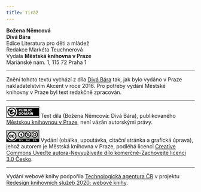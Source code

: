 ```yaml
---
title: Tiráž
---
```


**Božena Němcová**  
**Divá Bára**  
Edice Literatura pro děti a mládež  
Redakce Markéta Teuchnerová  
Vydala **Městská knihovna v Praze**  
Mariánské nám. 1, 115 72 Praha 1  
[^1]: Mýtina. _Pozn. red._  
[^2]: Druh tkaniny; termín dle kontextu značí ženskou sukni, nebo mužský kabát. _Pozn. red._  
[^3]: Nářečně houně, těžká pokrývka či deka. _Pozn. red._  
[^4]: Odkazuje k významu mladý vůl – bulík, který vznikl z německého Bulle. Lidově se termínem „buličí oko“ také dříve označovala sasanka. _Pozn. red._  
[^5]: Pytlovina či plachta s popruhy sloužící k přepravě nákladu, například sena, popřípadě k nošení dětí. Označení též součásti staročeského oděvu, konkrétně pokrývky hlavy. _Pozn. red._  
[^6]: Vzhledově podobný korzetu. Obepíná tělo od pasu nahoru a je opatřen šněrováním, na předním či zadním díle nebo po stranách. Zhotoven byl většinou z kůže, ale někdy i z plachtoviny. _Pozn. red._  
[^7]: Okraj, obroubení. _Pozn. red._  
[^8]: Odpolední či podvečerní modlitby. _Pozn. red._  
[^9]: Čtyřkolý vozík. _Pozn. red._  
[^10]: Luxusní textilie, samet s nízkým vlasem. _Pozn. red._  
[^11]: Stuha. _Pozn. red._  
[^12]: Členové městské rady podřízení rychtáři, obvykle vybíraní z majetných občanů. _Pozn. red._  
[^13]: Bavlněné nohavice. _Pozn. red._  
[^14]: Druh bavlněné tkaniny. _Pozn. red._  
[^15]: Krůta domácí. _Pozn. red_.  
[^16]: Darební lidé, sebranka, cháska. _Pozn. red._  
[^17]: Opilí. _Pozn. red._  
[^18]: Přezrálá hruška. _Pozn. red._  
[^19]: Místnost určená pro čeleď. _Pozn. red._  
V MKP 2. elektronické vydání z 10. 10. 2022.

***

Znění tohoto textu vychází z díla [Divá Bára](https://search.mlp.cz/cz/titul/diva-bara-dobry-clovek/4291285/) tak, jak bylo vydáno v Praze nakladatelstvím Akcent v roce 2016. Pro potřeby vydání Městské  
knihovny v Praze byl text redakčně zpracován.

***

[![0](./resources/image001.jpg)](http://creativecommons.org/publicdomain/mark/1.0/deed.cs)
Text díla (Božena Němcová: Divá Bára), publikovaného [Městskou knihovnou v Praze](https://www.mlp.cz/cz/), není vázán autorskými právy.

[![0](./resources/image002.jpg)](http://creativecommons.org/licenses/by-nc-sa/3.0/cz/)
Vydání (obálka, upoutávka, citační stránka a grafická úprava), jehož autorem je Městská knihovna v Praze, podléhá licenci [Creative Commons Uveďte autora-Nevyužívejte dílo komerčně-Zachovejte licenci 3.0 Česko](https://creativecommons.org/licenses/by-nc-sa/3.0/cz/).

***

Vydání webové knihy podpořila [Technologická agentura ČR](https://www.tacr.cz/) v projektu [Redesign knihovních služeb 2020: webové knihy](https://starfos.tacr.cz/cs/project/TL04000391).